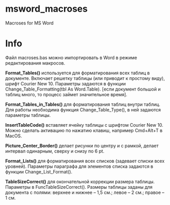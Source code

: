 # msword_macroses
Macroses for MS Word

# Info
Файл macroses.bas можно импортировать в Word в режиме редактирования макросов.

**Format_Tables()** используется для форматирования всех таблиц в документе. Включает решетку таблицы (или приводит к простому виду), шрифт Courier New 10. Параметры задаются в функции Change_Table_Formatting(tbl As Word.Table). [если документ большой и таблиц много, то процесс займет значительное время].

**Format_Tables_in_Tables()** для форматирования таблиц внутри таблиц. Для работы необходима функция Change_Table_Type(), в ней задаются параметры таблицы.

**InsertTableCode()** вставляет ячейку таблицы с шрифтом Courier New 10. Можно сделать активацию по нажатию клавиш, например Cmd+Alt+T в MacOS.

**Picture_Center_Border()** делает рисунки по центру и с рамкой, делает интервал одинарным, сверху и снизу по 6 pt.

**Format_Lists()** для форматирования всех списков (задевает списки всех уровней). Параметры параграфа для элементов списка задаются в функции Change_List_Format().

**TableSizeCorrect()** для окончательной коррекции размера таблицы. Параметры в FuncTableSizeCorrect(). Размеры таблицы заданы для документа с полями: верхнее и нижнее – 1,5 см.; левое – 2 см.; правое – 1 см.
